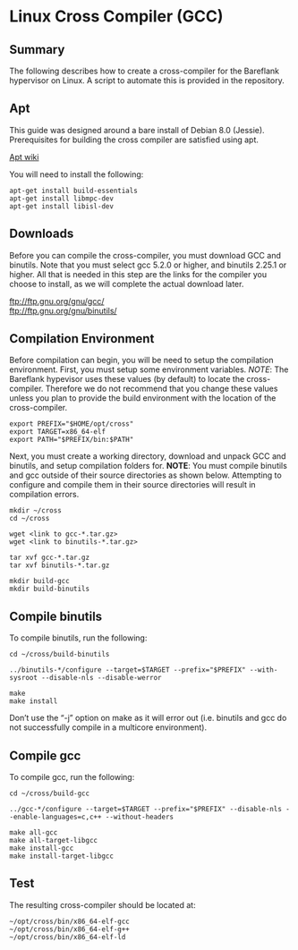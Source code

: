 # Linux Cross Compiler (GCC)

## Summary

The following describes how to create a cross-compiler for the Bareflank hypervisor on Linux. A script to automate this is provided in the repository.

## Apt

This guide was designed around a bare install of Debian 8.0 (Jessie). Prerequisites for building the cross compiler are satisfied using apt.

[Apt wiki](https://wiki.debian.org/Apt)

You will need to install the following:

```
apt-get install build-essentials
apt-get install libmpc-dev
apt-get install libisl-dev
```

## Downloads

Before you can compile the cross-compiler, you must download GCC and binutils. Note that you must select gcc 5.2.0 or higher, and binutils 2.25.1 or higher. All that is needed in this step are the links for the compiler you choose to install, as we will complete the actual download later. 

ftp://ftp.gnu.org/gnu/gcc/ <br>
ftp://ftp.gnu.org/gnu/binutils/

## Compilation Environment

Before compilation can begin, you will be need to setup the compilation environment. First, you must setup some environment variables. _NOTE_: The Bareflank hypevisor uses these values (by default) to locate the cross-compiler. Therefore we do not recommend that you change these values unless you plan to provide the build environment with the location of the cross-compiler. 

```
export PREFIX="$HOME/opt/cross"
export TARGET=x86_64-elf
export PATH="$PREFIX/bin:$PATH"
```

Next, you must create a working directory, download and unpack GCC and binutils, and setup compilation folders for. __NOTE__: You must compile binutils and gcc outside of their source directories as shown below. Attempting to configure and compile them in their source directories will result in compilation errors. 

```
mkdir ~/cross
cd ~/cross

wget <link to gcc-*.tar.gz>
wget <link to binutils-*.tar.gz>

tar xvf gcc-*.tar.gz
tar xvf binutils-*.tar.gz

mkdir build-gcc
mkdir build-binutils
```

## Compile binutils

To compile binutils, run the following:

```
cd ~/cross/build-binutils

../binutils-*/configure --target=$TARGET --prefix="$PREFIX" --with-sysroot --disable-nls --disable-werror

make
make install
```

Don’t use the “-j” option on make as it will error out (i.e. binutils and gcc do not successfully compile in a multicore environment).

## Compile gcc

To compile gcc, run the following:

```
cd ~/cross/build-gcc

../gcc-*/configure --target=$TARGET --prefix="$PREFIX" --disable-nls --enable-languages=c,c++ --without-headers

make all-gcc
make all-target-libgcc
make install-gcc
make install-target-libgcc
```

## Test

The resulting cross-compiler should be located at:

```
~/opt/cross/bin/x86_64-elf-gcc
~/opt/cross/bin/x86_64-elf-g++
~/opt/cross/bin/x86_64-elf-ld
```
